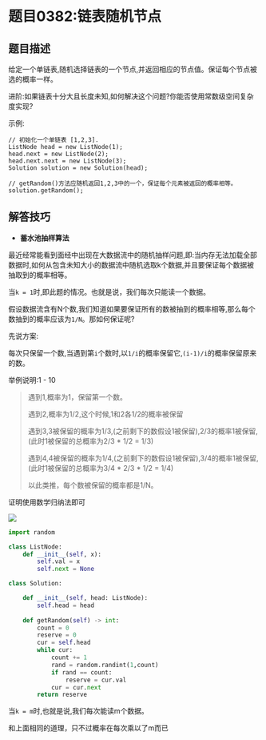 # 题目0382:链表随机节点

## 题目描述

给定一个单链表,随机选择链表的一个节点,并返回相应的节点值。保证每个节点被选的概率一样。

进阶:如果链表十分大且长度未知,如何解决这个问题?你能否使用常数级空间复杂度实现?

示例:

```
// 初始化一个单链表 [1,2,3].
ListNode head = new ListNode(1);
head.next = new ListNode(2);
head.next.next = new ListNode(3);
Solution solution = new Solution(head);

// getRandom()方法应随机返回1,2,3中的一个，保证每个元素被返回的概率相等。
solution.getRandom();
```

## 解答技巧

* **蓄水池抽样算法**

最近经常能看到面经中出现在大数据流中的随机抽样问题,即:当内存无法加载全部数据时,如何从包含未知大小的数据流中随机选取k个数据,并且要保证每个数据被抽取到的概率相等。

当`k = 1`时,即此题的情况。也就是说，我们每次只能读一个数据。

假设数据流含有N个数,我们知道如果要保证所有的数被抽到的概率相等,那么每个数抽到的概率应该为`1/N`。那如何保证呢?

先说方案:

每次只保留一个数,当遇到第`i`个数时,以`1/i`的概率保留它,`(i-1)/i`的概率保留原来的数。

举例说明:1 - 10

> 遇到1,概率为1，保留第一个数。
> 
> 遇到2,概率为1/2,这个时候,1和2各1/2的概率被保留
> 
> 遇到3,3被保留的概率为1/3,(之前剩下的数假设1被保留),2/3的概率1被保留,(此时1被保留的总概率为2/3 * 1/2 = 1/3)
> 
> 遇到4,4被保留的概率为1/4,(之前剩下的数假设1被保留),3/4的概率1被保留,(此时1被保留的总概率为3/4 * 2/3 * 1/2 = 1/4)
> 
> 以此类推，每个数被保留的概率都是1/N。

证明使用数学归纳法即可

![](http://pic.leetcode-cn.com/831bdf1ea840c47b79007f206fb9fe6f1a1effb6c5ceed15509fe0abb23ed2f9.jpg)

```python
import random

class ListNode:
    def __init__(self, x):
        self.val = x
        self.next = None

class Solution:

    def __init__(self, head: ListNode):
        self.head = head
        
    def getRandom(self) -> int:
        count = 0
        reserve = 0
        cur = self.head
        while cur:
            count += 1
            rand = random.randint(1,count)
            if rand == count:
                reserve = cur.val
            cur = cur.next
        return reserve
```

当`k = m`时,也就是说,我们每次能读m个数据。

和上面相同的道理，只不过概率在每次乘以了m而已
